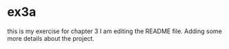 # ex3a
this is my exercise for chapter 3
I am editing the README file.
Adding some more details about the project.

